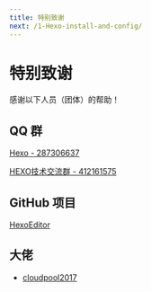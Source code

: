 ```yaml
---
title: 特别致谢
next: /1-Hexo-install-and-config/
---
```


# 特别致谢

感谢以下人员（团体）的帮助！

## QQ 群

[Hexo - 287306637](https://jq.qq.com/?_wv=1027&k=5BmwNC0) 

[HEXO技术交流群 - 412161575](https://jq.qq.com/?_wv=1027&k=5b2dShI) 


## GitHub 项目

[HexoEditor](https://github.com/zhuzhuyule/HexoEditor)

## 大佬

- [cloudpool2017](https://github.com/cloudpool2017)